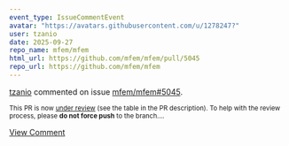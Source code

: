 ```yaml
---
event_type: IssueCommentEvent
avatar: "https://avatars.githubusercontent.com/u/1278247?"
user: tzanio
date: 2025-09-27
repo_name: mfem/mfem
html_url: https://github.com/mfem/mfem/pull/5045
repo_url: https://github.com/mfem/mfem
---
```


<a href='https://github.com/tzanio' target='_blank'>tzanio</a> commented on issue <a href='https://github.com/mfem/mfem/pull/5045' target='_blank'>mfem/mfem#5045</a>.

<small>This PR is now [under review](https://github.com/mfem/mfem/blob/master/CONTRIBUTING.md#pull-requests) (see the table in the PR description). To help with the review process, please **do not force push** to the branch....</small>

<a href='https://github.com/mfem/mfem/pull/5045' target='_blank'>View Comment</a>